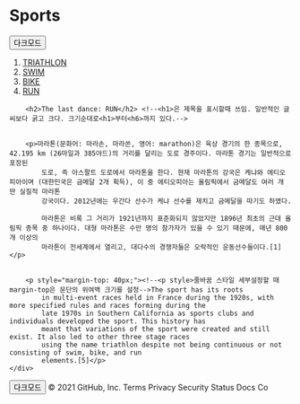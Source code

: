 <!DOCTYPE html> <!--관용적으로 html문서가 시작된다는 뜻-->
<html> <!--여기부터 문서의 시작이라는뜻</html>은 끝-->
<head> <!--제목의 시작과 끝을 표현-->
    <title>명수-html</title><!--<title>은 웹페이지의 제목을 설정할 때 쓰인다.-->
    <!--<meta http-equiv="Content-Type" content="text/html; charset=utf-8" />-->
    <meta charset="utf-8">  <!--<meta charset>은 내가 코딩한 파일유형과 웹페이지의 파일유형을 같이 설정해달라는 뜻 utf-8로 웹에서도 설정해주세요 라는뜻-->
    <script src="https://ajax.googleapis.com/ajax/libs/jquery/3.6.0/jquery.min.js"></script>
    <link rel="stylesheet" href="style.css">
    <script src="buttoncolor.js"></script> <!--js파일로 쪼개서 입력함-->
</head>

<body> <!--본문의 시작과 끝을 표현-->

<h1>Sports</h1><!--onclick이라는 이벤트 다음에 나오는 명령어들이 자바언어-->
<input type="button" id="btntop" value="다크모드" onclick="
     nightDayHandler(this);
    ">
<!--this는 나 자신이라는뜻. var target(target은 이름일 뿐이라서 이름 설정은 마음대로 해도 됨, 여기서는 choi) 함수로 만들어서 중복을 피할수있다. target으로 만드는데는 style까지 지정됨 .backgroundColor는 안됨-->

<div id="grid">
    <ol> <!--<ol>은 ordered list의 줄임말로 순차적으로 번호를 메기는 리스트에서 쓰인다.<li>는 순차적으로 나뉜 리스트를 줄바꿈해줌.-->
        <li><a href="web.html">TRIATHLON</a></li>
        <li><a href="1.html">SWIM</a></li>
        <li><a href="2.html">BIKE</a></li>
        <li><a href="3.html">RUN</a></li>
    </ol>
    <div>

        <h2>The last dance: RUN</h2> <!--<h1>은 제목을 표시할때 쓰임. 일반적인 글씨보다 굵고 크다. 크기순대로<h1>부터<h6>까지 있다.-->


        <p>마라톤(문화어: 마라손, 마라쏜, 영어: marathon)은 육상 경기의 한 종목으로, 42.195 km (26마일과 385야드)의 거리를 달리는 도로 경주이다. 마라톤 경기는 일반적으로 포장된
            도로, 즉 아스팔트 도로에서 마라톤을 한다. 현재 마라톤의 강국은 케냐와 에티오피아이며 (대한민국은 금메달 2개 획득), 이 중 에티오피아는 올림픽에서 금메달도 여러 개 딴 실질적 마라톤
            강국이다. 2012년에는 우간다 선수가 케냐 선수를 제치고 금메달을 따기도 하였다.

            마라톤은 비록 그 거리가 1921년까지 표준화되지 않았지만 1896년 최초의 근대 올림픽 종목 중 하나이다. 대형 마라톤은 수만 명의 참가자가 있을 수 있기 때문에, 매년 800개 이상의
            마라톤이 전세계에서 열리고, 대다수의 경쟁자들은 오락적인 운동선수들이다.[1]</p>


        <p style="margin-top: 40px;"><!--<p style>줄바꿈 스타일 세부설정할 때 margin-top은 문단의 위여백 크기를 설정-->The sport has its roots
            in multi-event races held in France during the 1920s, with more specified rules and races forming during the
            late 1970s in Southern California as sports clubs and individuals developed the sport. This history has
            meant that variations of the sport were created and still exist. It also led to other three stage races
            using the name triathlon despite not being continuous or not consisting of swim, bike, and run
            elements.[5]</p>
    </div>
</div>
<input type="button" id="btnbottom" value="다크모드" onclick="
     nightDayHandler(this);
    ">
<!--this는 나 자신이라는뜻. var target(target은 이름일 뿐이라서 이름 설정은 마음대로 해도 됨, 여기서는 choi) 함수로 만들어서 중복을 피할수있다. target으로 만드는데는 style까지 지정됨 .backgroundColor는 안됨-->

</body>
</html>
© 2021 GitHub, Inc.
Terms
Privacy
Security
Status
Docs
Co
